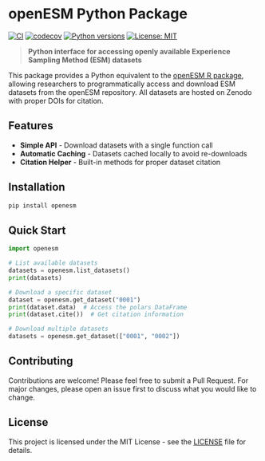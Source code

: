# openESM Python Package

[![CI](https://github.com/bsiepe/openesm-py/workflows/CI/badge.svg)](https://github.com/bsiepe/openesm-py/actions/workflows/ci.yml)
[![codecov](https://codecov.io/gh/bsiepe/openesm-py/branch/main/graph/badge.svg)](https://codecov.io/gh/bsiepe/openesm-py)
[![Python versions](https://img.shields.io/pypi/pyversions/openesm.svg)](https://pypi.org/project/openesm/)
[![License: MIT](https://img.shields.io/badge/License-MIT-yellow.svg)](https://opensource.org/licenses/MIT)

> **Python interface for accessing openly available Experience Sampling Method (ESM) datasets**

This package provides a Python equivalent to the [openESM R package](https://github.com/bsiepe/openesm), allowing researchers to programmatically access and download ESM datasets from the openESM repository. All datasets are hosted on Zenodo with proper DOIs for citation.

## Features

- **Simple API** - Download datasets with a single function call
- **Automatic Caching** - Datasets cached locally to avoid re-downloads
- **Citation Helper** - Built-in methods for proper dataset citation


## Installation

```bash
pip install openesm
```

## Quick Start

```python
import openesm

# List available datasets
datasets = openesm.list_datasets()
print(datasets)

# Download a specific dataset
dataset = openesm.get_dataset("0001")
print(dataset.data)  # Access the polars DataFrame
print(dataset.cite())  # Get citation information

# Download multiple datasets
datasets = openesm.get_dataset(["0001", "0002"])
```

## Contributing

Contributions are welcome! Please feel free to submit a Pull Request. For major changes, please open an issue first to discuss what you would like to change.

## License

This project is licensed under the MIT License - see the [LICENSE](LICENSE) file for details.

